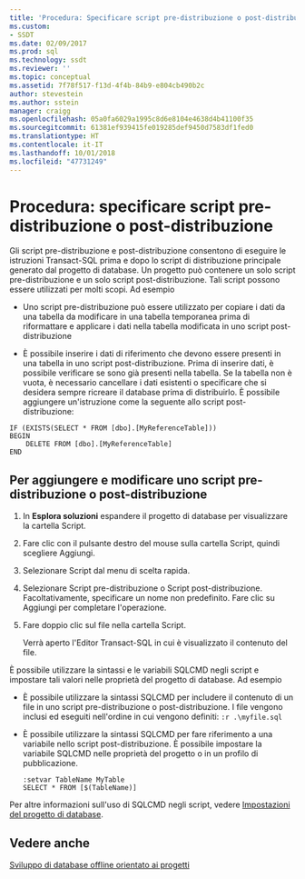 ```yaml
---
title: 'Procedura: Specificare script pre-distribuzione o post-distribuzione | Microsoft Docs'
ms.custom:
- SSDT
ms.date: 02/09/2017
ms.prod: sql
ms.technology: ssdt
ms.reviewer: ''
ms.topic: conceptual
ms.assetid: 7f78f517-f13d-4f4b-84b9-e804cb490b2c
author: stevestein
ms.author: sstein
manager: craigg
ms.openlocfilehash: 05a0fa6029a1995c8d6e8104e4638d4b41100f35
ms.sourcegitcommit: 61381ef939415fe019285def9450d7583df1fed0
ms.translationtype: HT
ms.contentlocale: it-IT
ms.lasthandoff: 10/01/2018
ms.locfileid: "47731249"
---
```

# <a name="how-to-specify-predeployment-or-postdeployment-scripts"></a>Procedura: specificare script pre-distribuzione o post-distribuzione
Gli script pre-distribuzione e post-distribuzione consentono di eseguire le istruzioni Transact\-SQL prima e dopo lo script di distribuzione principale generato dal progetto di database. Un progetto può contenere un solo script pre-distribuzione e un solo script post-distribuzione. Tali script possono essere utilizzati per molti scopi. Ad esempio  
  
-   Uno script pre-distribuzione può essere utilizzato per copiare i dati da una tabella da modificare in una tabella temporanea prima di riformattare e applicare i dati nella tabella modificata in uno script post-distribuzione  
  
-   È possibile inserire i dati di riferimento che devono essere presenti in una tabella in uno script post-distribuzione. Prima di inserire dati, è possibile verificare se sono già presenti nella tabella. Se la tabella non è vuota, è necessario cancellare i dati esistenti o specificare che si desidera sempre ricreare il database prima di distribuirlo. È possibile aggiungere un'istruzione come la seguente allo script post-distribuzione:  
  
```  
IF (EXISTS(SELECT * FROM [dbo].[MyReferenceTable]))  
BEGIN  
    DELETE FROM [dbo].[MyReferenceTable]  
END  
```  
  
## <a name="to-add-and-modify-a-pre--or-post-deployment-script"></a>Per aggiungere e modificare uno script pre-distribuzione o post-distribuzione  
  
1.  In **Esplora soluzioni** espandere il progetto di database per visualizzare la cartella Script.  
  
2.  Fare clic con il pulsante destro del mouse sulla cartella Script, quindi scegliere Aggiungi.  
  
3.  Selezionare Script dal menu di scelta rapida.  
  
4.  Selezionare Script pre-distribuzione o Script post-distribuzione. Facoltativamente, specificare un nome non predefinito. Fare clic su Aggiungi per completare l'operazione.  
  
5.  Fare doppio clic sul file nella cartella Script.  
  
    Verrà aperto l'Editor Transact\-SQL in cui è visualizzato il contenuto del file.  
  
È possibile utilizzare la sintassi e le variabili SQLCMD negli script e impostare tali valori nelle proprietà del progetto di database. Ad esempio  
  
-   È possibile utilizzare la sintassi SQLCMD per includere il contenuto di un file in uno script pre-distribuzione o post-distribuzione. I file vengono inclusi ed eseguiti nell'ordine in cui vengono definiti: `:r .\myfile.sql`  
  
-   È possibile utilizzare la sintassi SQLCMD per fare riferimento a una variabile nello script post-distribuzione. È possibile impostare la variabile SQLCMD nelle proprietà del progetto o in un profilo di pubblicazione.  
  
    ```  
    :setvar TableName MyTable  
    SELECT * FROM [$(TableName)]  
    ```  
  
Per altre informazioni sull'uso di SQLCMD negli script, vedere [Impostazioni del progetto di database](../ssdt/database-project-settings.md).  
  
## <a name="see-also"></a>Vedere anche  
[Sviluppo di database offline orientato ai progetti](../ssdt/project-oriented-offline-database-development.md)  
  
